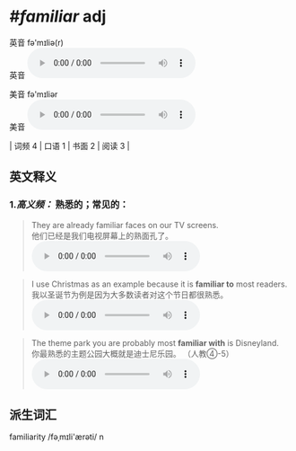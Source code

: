 # ***\#familiar*** adj
英音 fə'mɪliə(r)  
英音
<audio src="./media/familiar-B.aac" controls="controls"></audio>

美音 fə'mɪliər  
美音
<audio src="./media/familiar.aac" controls="controls"></audio>



| 词频 4 | 口语 1 | 书面 2 | 阅读 3 |  

英文释义
---
### 1.*高义频：* **熟悉的；常见的：**  

 > They are already familiar faces on our TV screens.  
 > 他们已经是我们电视屏幕上的熟面孔了。    
<audio src="./media/familiar-1.aac" controls="controls"></audio>

 > I use Christmas as an example because it is **familiar to** most readers.  
 > 我以圣诞节为例是因为大多数读者对这个节日都很熟悉。    
<audio src="./media/familiar-2.aac" controls="controls"></audio>

 > The theme park you are probably most **familiar with** is Disneyland.  
 > 你最熟悉的主题公园大概就是迪士尼乐园。  （人教④-5）  
<audio src="./media/familiar-3.aac" controls="controls"></audio>


派生词汇
---
familiarity /fəˌmɪli'ærəti/ n   

